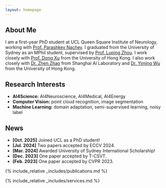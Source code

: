 ```yaml
---
layout: homepage
---
```


## About Me

I am a first-year PhD student at UCL Queen Square Institute of Neurology, working with [Prof. Parashkev Nachev](https://profiles.ucl.ac.uk/1886-parashkev-nachev). I graduated from the University of Sydney as an MPhil student, supervised by [Prof. Luping Zhou](https://sites.google.com/view/lupingzhou/home). I work closely with [Prof. Dong Xu](https://www.cs.hku.hk/people/academic-staff/dongxu) from the University of Hong Kong. I also work closely with [Dr. Zhen Zhao](http://zhaozhen.me/) from Shanghai AI Laboratory and [Dr. Yiming Wu](https://sites.google.com/site/yimingwu0/home) from the University of Hong Kong.

## Research Interests

- **AI4Science:** AI4Neuroscience, AI4Medical, AI4Energy
- **Computer Vision:** point cloud recognition, image segmentation
- **Machine Learning:** domain adaptation, semi-supervised learning, noisy label

## News

- **[Oct. 2025]** Joined UCL as a PhD student!
- **[Jul. 2024]** Two papers accepted by ECCV 2024.
- **[Mar. 2024]** Awarded University of Sydney International Scholarship!
- **[Dec. 2023]** One paper accepted by T-CSVT.
- **[Feb. 2023]** One paper accepted by CVPR 2023.

{% include_relative _includes/publications.md %}

{% include_relative _includes/services.md %}

